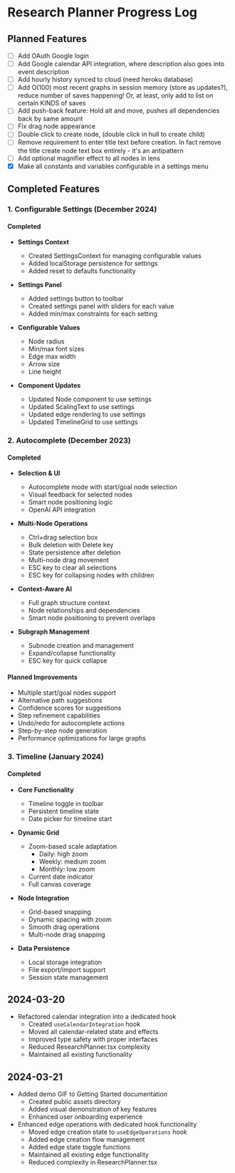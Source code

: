 # Research Planner Progress Log

## Planned Features

- [ ] Add OAuth Google login
- [ ] Add Google calendar API integration, where description also goes into event description
- [ ] Add hourly history synced to cloud (need heroku database)
- [ ] Add O(100) most recent graphs in session memory (store as updates?), reduce number of saves happening! Or, at least, only add to list on certain KINDS of saves
- [ ] Add push-back feature: Hold alt and move, pushes all dependencies back by same amount
- [ ] Fix drag node appearance
- [ ] Double click to create node, (double click in hull to create child)
- [ ] Remove requirement to enter title text before creation. In fact remove the title create node text box entirely - it's an antipattern
- [ ] Add optional magnifier effect to all nodes in lens
- [X] Make all constants and variables configurable in a settings menu

## Completed Features

### 1. Configurable Settings (December 2024)
#### Completed
- **Settings Context**
  - Created SettingsContext for managing configurable values
  - Added localStorage persistence for settings
  - Added reset to defaults functionality

- **Settings Panel**
  - Added settings button to toolbar
  - Created settings panel with sliders for each value
  - Added min/max constraints for each setting

- **Configurable Values**
  - Node radius
  - Min/max font sizes
  - Edge max width
  - Arrow size
  - Line height

- **Component Updates**
  - Updated Node component to use settings
  - Updated ScalingText to use settings
  - Updated edge rendering to use settings
  - Updated TimelineGrid to use settings

### 2. Autocomplete (December 2023)
#### Completed
- **Selection & UI**
  - Autocomplete mode with start/goal node selection
  - Visual feedback for selected nodes
  - Smart node positioning logic
  - OpenAI API integration

- **Multi-Node Operations**
  - Ctrl+drag selection box
  - Bulk deletion with Delete key
  - State persistence after deletion
  - Multi-node drag movement
  - ESC key to clear all selections
  - ESC key for collapsing nodes with children

- **Context-Aware AI**
  - Full graph structure context
  - Node relationships and dependencies
  - Smart node positioning to prevent overlaps

- **Subgraph Management**
  - Subnode creation and management
  - Expand/collapse functionality
  - ESC key for quick collapse

#### Planned Improvements
- Multiple start/goal nodes support
- Alternative path suggestions
- Confidence scores for suggestions
- Step refinement capabilities
- Undo/redo for autocomplete actions
- Step-by-step node generation
- Performance optimizations for large graphs

### 3. Timeline (January 2024)
#### Completed
- **Core Functionality**
  - Timeline toggle in toolbar
  - Persistent timeline state
  - Date picker for timeline start

- **Dynamic Grid**
  - Zoom-based scale adaptation
    - Daily: high zoom
    - Weekly: medium zoom
    - Monthly: low zoom
  - Current date indicator
  - Full canvas coverage

- **Node Integration**
  - Grid-based snapping
  - Dynamic spacing with zoom
  - Smooth drag operations
  - Multi-node drag snapping

- **Data Persistence**
  - Local storage integration
  - File export/import support
  - Session state management

## 2024-03-20
- Refactored calendar integration into a dedicated hook
  - Created `useCalendarIntegration` hook
  - Moved all calendar-related state and effects
  - Improved type safety with proper interfaces
  - Reduced ResearchPlanner.tsx complexity
  - Maintained all existing functionality

## 2024-03-21
- Added demo GIF to Getting Started documentation
  - Created public assets directory
  - Added visual demonstration of key features
  - Enhanced user onboarding experience
- Enhanced edge operations with dedicated hook functionality
  - Moved edge creation state to `useEdgeOperations` hook
  - Added edge creation flow management
  - Added edge state toggle functions
  - Maintained all existing edge functionality
  - Reduced complexity in ResearchPlanner.tsx
